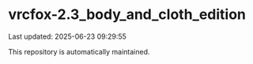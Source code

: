 # vrcfox-2.3_body_and_cloth_edition

Last updated: 2025-06-23 09:29:55

This repository is automatically maintained.
